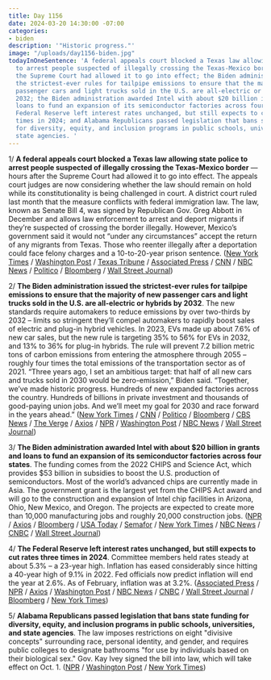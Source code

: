 ```yaml
---
title: Day 1156
date: 2024-03-20 14:30:00 -07:00
categories:
- biden
description: '"Historic progress."'
image: "/uploads/day1156-biden.jpg"
todayInOneSentence: 'A federal appeals court blocked a Texas law allowing state police
  to arrest people suspected of illegally crossing the Texas-Mexico border hours after
  the Supreme Court had allowed it to go into effect; the Biden administration issued
  the strictest-ever rules for tailpipe emissions to ensure that the majority of new
  passenger cars and light trucks sold in the U.S. are all-electric or hybrids by
  2032; the Biden administration awarded Intel with about $20 billion in grants and
  loans to fund an expansion of its semiconductor factories across four states; the
  Federal Reserve left interest rates unchanged, but still expects to cut rates three
  times in 2024; and Alabama Republicans passed legislation that bans state funding
  for diversity, equity, and inclusion programs in public schools, universities, and
  state agencies. '
---
```


1/ **A federal appeals court blocked a Texas law allowing state police to arrest people suspected of illegally crossing the Texas-Mexico border** — hours after the Supreme Court had allowed it to go into effect. The appeals court judges are now considering whether the law should remain on hold while its constitutionality is being challenged in court. A district court ruled last month that the measure conflicts with federal immigration law. The law, known as Senate Bill 4, was signed by Republican Gov. Greg Abbott in December and allows law enforcement to arrest and deport migrants if they’re suspected of crossing the border illegally. However, Mexico’s government said it would not “under any circumstances” accept the return of any migrants from Texas. Those who reenter illegally after a deportation could face felony charges and a 10-to-20-year prison sentence. ([New York Times](https://www.nytimes.com/live/2024/03/20/us/texas-immigration-law-sb4) / [Washington Post](https://www.washingtonpost.com/immigration/2024/03/20/texas-immigration-law-sb4-appeals-court/) / [Texas Tribune](https://www.texastribune.org/2024/03/20/texas-immigration-law-court-hearing/) / [Associated Press](https://apnews.com/article/supreme-court-migrant-arrests-texas-13ffaed316d16f42e928f6958f0658f2) / [CNN](https://www.cnn.com/2024/03/19/politics/texas-immigration-law-blocked-appeals) / [NBC News](https://www.nbcnews.com/politics/immigration/appeals-court-blocks-texas-immigration-law-supreme-court-action-rcna144193) / [Politico](https://www.politico.com/news/2024/03/19/texas-arrest-migrants-supreme-court-mexico-border-00147825) / [Bloomberg](https://www.bloomberg.com/news/articles/2024-03-20/texas-deportation-law-gets-skeptical-reception-from-key-judge?srnd=politics-vp&sref=MIBMEEoj) / [Wall Street Journal](https://www.wsj.com/us-news/law/appeals-court-judges-question-both-sides-on-texas-immigration-law-8bf64de4?mod=hp_lead_pos5))

2/ **The Biden administration issued the strictest-ever rules for tailpipe emissions to ensure that the majority of new passenger cars and light trucks sold in the U.S. are all-electric or hybrids by 2032**. The new standards require automakers to reduce emissions by over two-thirds by 2032 – limits so stringent they’ll compel automakers to rapidly boost sales of electric and plug-in hybrid vehicles. In 2023, EVs made up about 7.6% of new car sales, but the new rule is targeting 35% to 56% for EVs in 2032, and 13% to 36% for plug-in hybrids. The rule will prevent 7.2 billion metric tons of carbon emissions from entering the atmosphere through 2055 – roughly four times the total emissions of the transportation sector as of 2021. “Three years ago, I set an ambitious target: that half of all new cars and trucks sold in 2030 would be zero-emission,” Biden said. “Together, we’ve made historic progress. Hundreds of new expanded factories across the country. Hundreds of billions in private investment and thousands of good-paying union jobs. And we’ll meet my goal for 2030 and race forward in the years ahead.” ([New York Times](https://www.nytimes.com/2024/03/20/climate/biden-phase-out-gas-cars.html) / [CNN](https://www.cnn.com/2024/03/20/climate/epa-biden-electric-cars) / [Politico](https://www.politico.com/news/2024/03/20/bidens-regulators-poised-to-issue-rule-meant-to-drive-electric-car-sales-00148019) / [Bloomberg](https://www.bloomberg.com/news/articles/2024-03-20/biden-set-to-boost-electric-car-sales-with-new-epa-rule?sref=MIBMEEoj) / [CBS News](https://www.cbsnews.com/news/epa-new-rules-carbon-emissions-boosts-electric-vehicles-hybrids/) / [The Verge](https://www.theverge.com/2024/3/20/24106638/biden-epa-vehicle-emissions-final-standards-electric-hybrid) / [Axios](https://www.axios.com/2024/03/20/epa-emissions-electric-vehicles) / [NPR](https://www.npr.org/2024/03/20/1239092833/biden-epa-auto-emissions-evs) / [Washington Post](https://www.washingtonpost.com/climate-environment/2024/03/20/biden-car-emissions-rules/) / [NBC News](https://www.nbcnews.com/science/environment/epa-issues-new-rules-aimed-cutting-carbon-emissions-boosting-electric-rcna144172) / [Wall Street Journal](https://www.wsj.com/business/autos/bidens-epa-adopts-less-aggressive-rollout-of-vehicle-emissions-rules-b8606182?mod=hp_lead_pos4))

3/ **The Biden administration awarded Intel with about $20 billion in grants and loans to fund an expansion of its semiconductor factories across four states**. The funding comes from the 2022 CHIPS and Science Act, which provides $53 billion in subsidies to boost the U.S. production of semiconductors. Most of the world’s advanced chips are currently made in Asia. The government grant is the largest yet from the CHIPS Act award and will go to the construction and expansion of Intel chip facilities in Arizona, Ohio, New Mexico, and Oregon. The projects are expected to create more than 10,000 manufacturing jobs and roughly 20,000 construction jobs. ([NPR](https://www.npr.org/2024/03/20/1239533039/biden-chips-arizona-intel) / [Axios](https://www.axios.com/2024/03/20/biden-intel-chips-arizona) / [Bloomberg](https://www.bloomberg.com/news/articles/2024-03-20/intel-wins-almost-20-billion-in-chips-incentives-for-us-plants?sref=MIBMEEoj) / [USA Today](https://www.usatoday.com/story/news/politics/2024/03/20/biden-arizona-8-5-billion-intel-semiconductor-plant/73039126007/) / [Semafor](https://www.semafor.com/article/03/20/2024/biden-admin-awards-20b-to-intel-for-advanced-chips) / [New York Times](https://www.nytimes.com/2024/03/20/us/politics/chips-act-grant-intel.html) / [NBC News](https://www.nbcnews.com/politics/economics/biden-tout-government-investing-85b-intels-computer-chip-plants-four-s-rcna144216) / [CNBC](https://www.cnbc.com/2024/03/20/intel-awarded-up-to-8point5-billion-from-chips-act-with-loans-available.html) / [Wall Street Journal](https://www.wsj.com/tech/intel-gets-8-5-billion-award-for-u-s-chip-plant-construction-4b3c42ec?mod=lead_feature_below_a_pos1))

4/ **The Federal Reserve left interest rates unchanged, but still expects to cut rates three times in 2024**. Committee members held rates steady at about 5.3% – a 23-year high. Inflation has eased considerably since hitting a 40-year high of 9.1% in 2022. Fed officials now predict inflation will end the year at 2.6%. As of February, inflation was at 3.2%. ([Associated Press](https://apnews.com/article/federal-reserve-inflation-prices-interest-rates-cuts-502ced8f228ee469f84fc6f2eeea6e3e) / [NPR](https://www.npr.org/2024/03/20/1239535703/federal-reserve-interest-interest-rates-inflation-powell-fed) / [Axios](https://www.axios.com/2024/03/20/fed-interest-rate-announcement-march-2024) / [Washington Post](https://www.washingtonpost.com/business/2024/03/20/fed-interest-rates-decision-inflation-fomc/) / [NBC News](https://www.nbcnews.com/business/economy/interest-rates-when-will-they-come-down-march-2024-federal-reserve-rcna144066) / [CNBC](https://www.cnbc.com/2024/03/20/fed-meeting-today-live-updates-on-march-fed-rate-decision.html) / [Wall Street Journal](https://www.wsj.com/economy/central-banking/fed-officials-still-see-three-cuts-this-year-0b039532) / [Bloomberg](https://www.bloomberg.com/news/live-blog/2024-03-20/fomc-rate-decision-and-fed-chair-news-conference?srnd=homepage-americas&sref=MIBMEEoj) / [New York Times](https://www.nytimes.com/live/2024/03/20/business/fed-meeting-interest-rates))

5/ **Alabama Republicans passed legislation that bans state funding for diversity, equity, and inclusion programs in public schools, universities, and state agencies**. The law imposes restrictions on eight "divisive concepts" surrounding race, personal identity, and gender, and requires public colleges to designate bathrooms "for use by individuals based on their biological sex." Gov. Kay Ivey signed the bill into law, which will take effect on Oct. 1. ([NPR](https://www.npr.org/2024/03/20/1239635678/alabama-dei-funding-ban-divisive-concepts) / [Washington Post](https://www.washingtonpost.com/education/2024/03/20/alabama-dei-bill/) / [New York Times](https://www.nytimes.com/2024/03/19/us/politics/alabama-dei-bill.html))

